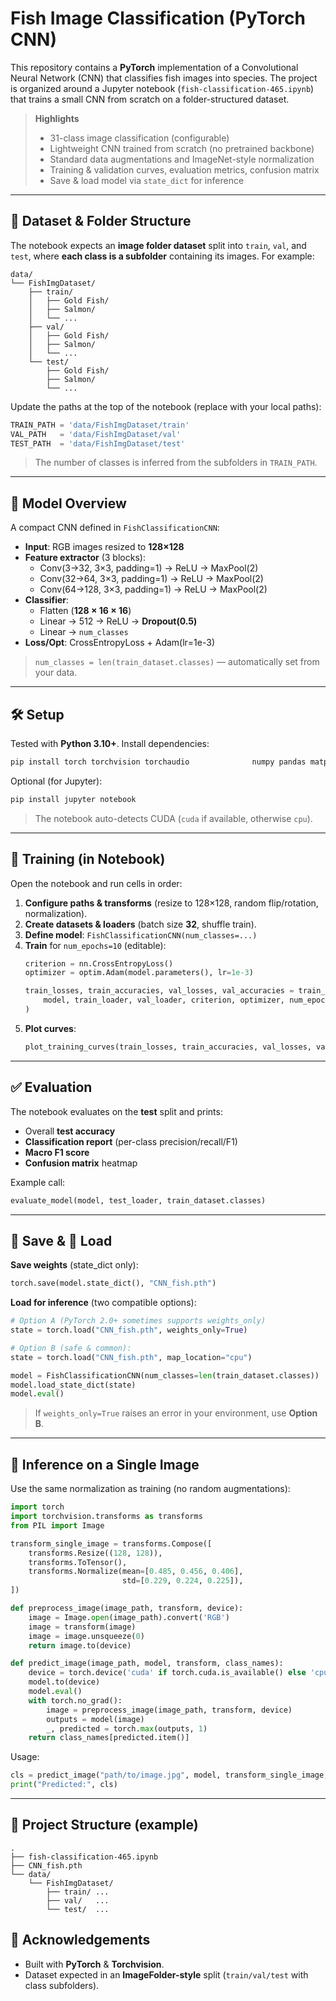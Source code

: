 # Fish Image Classification (PyTorch CNN)

This repository contains a **PyTorch** implementation of a Convolutional Neural Network (CNN) that classifies fish images into species. The project is organized around a Jupyter notebook (`fish-classification-465.ipynb`) that trains a small CNN from scratch on a folder-structured dataset.

> **Highlights**
>
> - 31-class image classification (configurable)
> - Lightweight CNN trained from scratch (no pretrained backbone)
> - Standard data augmentations and ImageNet-style normalization
> - Training & validation curves, evaluation metrics, confusion matrix
> - Save & load model via `state_dict` for inference

---

## 📂 Dataset & Folder Structure

The notebook expects an **image folder dataset** split into `train`, `val`, and `test`, where **each class is a subfolder** containing its images. For example:

```
data/
└── FishImgDataset/
    ├── train/
    │   ├── Gold Fish/
    │   ├── Salmon/
    │   └── ...
    ├── val/
    │   ├── Gold Fish/
    │   ├── Salmon/
    │   └── ...
    └── test/
        ├── Gold Fish/
        ├── Salmon/
        └── ...
```

Update the paths at the top of the notebook (replace with your local paths):

```python
TRAIN_PATH = 'data/FishImgDataset/train'
VAL_PATH   = 'data/FishImgDataset/val'
TEST_PATH  = 'data/FishImgDataset/test'
```

> The number of classes is inferred from the subfolders in `TRAIN_PATH`.

---

## 🧠 Model Overview

A compact CNN defined in `FishClassificationCNN`:

- **Input**: RGB images resized to **128×128**
- **Feature extractor** (3 blocks):
  - Conv(3→32, 3×3, padding=1) → ReLU → MaxPool(2)
  - Conv(32→64, 3×3, padding=1) → ReLU → MaxPool(2)
  - Conv(64→128, 3×3, padding=1) → ReLU → MaxPool(2)
- **Classifier**:
  - Flatten (**128 × 16 × 16**)
  - Linear → 512 → ReLU → **Dropout(0.5)**
  - Linear → `num_classes`
- **Loss/Opt**: CrossEntropyLoss + Adam(lr=1e-3)

> `num_classes = len(train_dataset.classes)` — automatically set from your data.

---

## 🛠️ Setup

Tested with **Python 3.10+**. Install dependencies:

```bash
pip install torch torchvision torchaudio              numpy pandas matplotlib seaborn scikit-learn pillow
```

Optional (for Jupyter):
```bash
pip install jupyter notebook
```

> The notebook auto-detects CUDA (`cuda` if available, otherwise `cpu`).

---

## 🚀 Training (in Notebook)

Open the notebook and run cells in order:

1. **Configure paths & transforms** (resize to 128×128, random flip/rotation, normalization).
2. **Create datasets & loaders** (batch size **32**, shuffle train).
3. **Define model**: `FishClassificationCNN(num_classes=...)`
4. **Train** for `num_epochs=10` (editable):
   ```python
   criterion = nn.CrossEntropyLoss()
   optimizer = optim.Adam(model.parameters(), lr=1e-3)

   train_losses, train_accuracies, val_losses, val_accuracies = train_model(
       model, train_loader, val_loader, criterion, optimizer, num_epochs=10
   )
   ```
5. **Plot curves**:
   ```python
   plot_training_curves(train_losses, train_accuracies, val_losses, val_accuracies)
   ```

---

## ✅ Evaluation

The notebook evaluates on the **test** split and prints:

- Overall **test accuracy**
- **Classification report** (per-class precision/recall/F1)
- **Macro F1 score**
- **Confusion matrix** heatmap

Example call:
```python
evaluate_model(model, test_loader, train_dataset.classes)
```

---

## 💾 Save & 🔁 Load

**Save weights** (state_dict only):
```python
torch.save(model.state_dict(), "CNN_fish.pth")
```

**Load for inference** (two compatible options):

```python
# Option A (PyTorch 2.0+ sometimes supports weights_only)
state = torch.load("CNN_fish.pth", weights_only=True)

# Option B (safe & common):
state = torch.load("CNN_fish.pth", map_location="cpu")

model = FishClassificationCNN(num_classes=len(train_dataset.classes))
model.load_state_dict(state)
model.eval()
```

> If `weights_only=True` raises an error in your environment, use **Option B**.

---

## 🔎 Inference on a Single Image

Use the same normalization as training (no random augmentations):

```python
import torch
import torchvision.transforms as transforms
from PIL import Image

transform_single_image = transforms.Compose([
    transforms.Resize((128, 128)),
    transforms.ToTensor(),
    transforms.Normalize(mean=[0.485, 0.456, 0.406],
                         std=[0.229, 0.224, 0.225]),
])

def preprocess_image(image_path, transform, device):
    image = Image.open(image_path).convert('RGB')
    image = transform(image)
    image = image.unsqueeze(0)
    return image.to(device)

def predict_image(image_path, model, transform, class_names):
    device = torch.device('cuda' if torch.cuda.is_available() else 'cpu')
    model.to(device)
    model.eval()
    with torch.no_grad():
        image = preprocess_image(image_path, transform, device)
        outputs = model(image)
        _, predicted = torch.max(outputs, 1)
    return class_names[predicted.item()]
```

Usage:
```python
cls = predict_image("path/to/image.jpg", model, transform_single_image, train_dataset.classes)
print("Predicted:", cls)
```

---

## 🧾 Project Structure (example)

```
.
├── fish-classification-465.ipynb     
├── CNN_fish.pth                     
└── data/
    └── FishImgDataset/
        ├── train/ ...               
        ├── val/   ...
        └── test/  ...
```

## 🙌 Acknowledgements

- Built with **PyTorch** & **Torchvision**.
- Dataset expected in an **ImageFolder-style** split (`train/val/test` with class subfolders).

